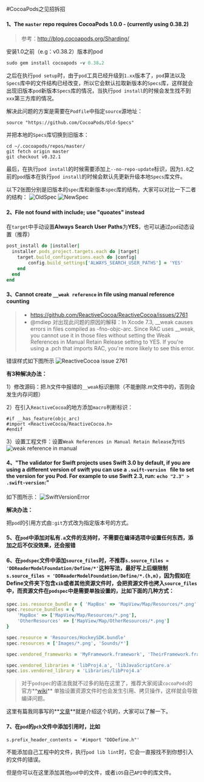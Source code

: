 #CocoaPods之见招拆招
#### 1、The `master` repo requires CocoaPods 1.0.0 - (currently using 0.38.2)
> 参考：http://blog.cocoapods.org/Sharding/

安装1.0之前（e.g：v0.38.2）版本的pod

```ruby
sudo gem install cocoapods -v 0.38.2
```
之后在执行`pod setup`时，由于`pod`工具已经升级到`1.xx`版本了，`pod`算法以及`Specs`库中的文件结构已经改变，所以它会默认拉取新版本的`Specs`库，这样就会出现旧版本`pod`新版本`Specs`库的情况，当执行`pod install`的时候会发生找不到`xxx`第三方库的情况。

解决此问题的方案是需要在`Podfile`中指定`source`源地址：

```
source "https://github.com/CocoaPods/Old-Specs"
```
并把本地的`Specs`库切换到旧版本：

```git
cd ~/.cocoapods/repos/master/
git fetch origin master
git checkout v0.32.1
```

最后，在执行`pod install`的时候需要添加上`--no-repo-update`标识，因为`1.0`之前的`pod`版本在执行`pod install`的时候会默认先更新升级本地`Specs`库文件。

以下2张图分别是旧版本的`spec`库和新版本`spec`库的结构，大家可以对比一下二者的结构：
![OldSpec](https://github.com/faimin/ZDStudyNotes/blob/master/Notes/SourceImages/OldSpec.png)
![NewSpec](https://github.com/faimin/ZDStudyNotes/blob/master/Notes/SourceImages/NewSpec.png)

#### 2、File not found with <angled> include; use "quoates" instead
在`target`中手动设置**Always Search User Paths**为**YES**，也可以通过`pod`动态设置（推荐）

```ruby
post_install do |installer|
  installer.pods_project.targets.each do |target|
    target.build_configurations.each do |config|
		config.build_settings['ALWAYS_SEARCH_USER_PATHS'] = 'YES'
    end
  end
end
```
#### 3、Cannot create `__weak reference` in file using manual reference counting
>+ https://github.com/ReactiveCocoa/ReactiveCocoa/issues/2761
>+ @mdiep 对出现此问题的原因的解释：In Xcode 7.3, __weak causes errors in files compiled as -fno-objc-arc. Since RAC uses __weak, you cannot use it in those files without setting the Weak References in Manual Retain Release setting to YES. If you're using a .pch that imports RAC, you're more likely to see this error.

错误样式如下图所示
![ReactiveCocoa issue 2761](https://cloud.githubusercontent.com/assets/10302939/13940970/93497b58-f01d-11e5-9211-a96927537365.png)

**有3种解决办法：**


1）修改源码：把.h文件中报错的`__weak`标识删除（不能删除.m文件中的，否则会发生内存问题）


2）在引入`ReactiveCocoa`的地方添加`macro`判断标识：

```objc
#if __has_feature(objc_arc)
#import <ReactiveCocoa/ReactiveCocoa.h>
#endif
```


3）设置工程文件：设置`Weak References in Manual Retain Release`为`YES`
![weak reference in manual](https://github.com/faimin/ZDStudyNotes/blob/master/Notes/SourceImages/weak%20reference%20setting.png)
#### 4、"The validator for Swift projects uses Swift 3.0 by default, if you are using a different version of swift you can use a `.swift-version	` file to set the version for you Pod. For example to use Swift 2.3, run: `echo "2.3" > .swift-version`:"
如下图所示：
![SwiftVersionError](https://github.com/faimin/ZDStudyNotes/blob/master/Notes/SourceImages/Swift-versionError.png)

**解决办法：**

把`pod`的引用方式由`:git`方式改为指定版本号的方式。
#### 5、在`pod`中添加对私有`.a`文件的支持时，不需要在编译选项中设置任何东西，添加之后不仅没效果，还会报错
#### 6、在`podspec`文件中添加`source_files`时，不推荐`s.source_files = 'DDReaderModelFoundation/Define/*'`这种写法，最好写上后缀限制`s.source_files = 'DDReaderModelFoundation/Define/*.{h,m}`，因为假如在Define文件夹下包含`xib`或者其他资源文件时，会把资源文件也拷入`source_files`中，而资源文件在`podspec`中是需要单独设置的，比如下面的几种方式：

```ruby
spec.ios.resource_bundle = { 'MapBox' => 'MapView/Map/Resources/*.png' }
spec.resource_bundles = {
    'MapBox' => ['MapView/Map/Resources/*.png'],
    'OtherResources' => ['MapView/Map/OtherResources/*.png']
}

spec.resource = 'Resources/HockeySDK.bundle'
spec.resources = ['Images/*.png', 'Sounds/*']

spec.vendored_frameworks = 'MyFramework.framework', 'TheirFramework.framework'

spec.vendored_libraries = 'libProj4.a', 'libJavaScriptCore.a'
spec.ios.vendored_library = 'Libraries/libProj4.a'
```
> 对于`podspec`的语法我就不过多的贴在这里了，推荐大家阅读`cocoaPods`的官方**[wiki](http://guides.cocoapods.org/syntax/podspec.html)**
单独设置资源文件时也会发生引用、拷贝操作，这样就会导致编译问题。

这里有篇我同事写的**[文章](http://www.cnblogs.com/JoelZeng/p/6123234.html)**就是介绍这个坑的，大家可以了解一下。
#### 7、在`pod`的`pch`文件中添加引用时，比如

```objc
s.prefix_header_contents = '#import "DDDefine.h"'
```
不能添加自己工程中的文件，执行`pod lib lint`时，它会一直报找不到你想引入的文件的错误。

但是你可以在这里添加其他`pod`中的文件，或者`iOS`自己`API`中的库文件。





